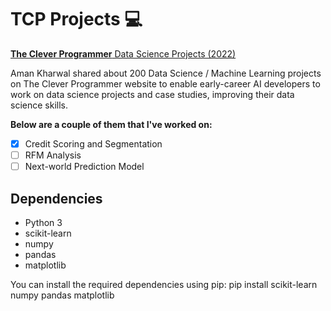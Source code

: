 # TCP Projects 💻

[**The Clever Programmer** Data Science Projects (2022)](https://thecleverprogrammer.com/2022/03/09/data-science-projects/)

Aman Kharwal shared about 200 Data Science / Machine Learning projects on The Clever Programmer website to enable early-career AI developers to work on data science projects and case studies, improving their data science skills.  

**Below are a couple of them that I've worked on:**
  - [x] Credit Scoring and Segmentation
  - [ ] RFM Analysis
  - [ ] Next-world Prediction Model

## Dependencies
- Python 3
- scikit-learn
- numpy
- pandas
- matplotlib

You can install the required dependencies using pip:
pip install scikit-learn numpy pandas matplotlib
